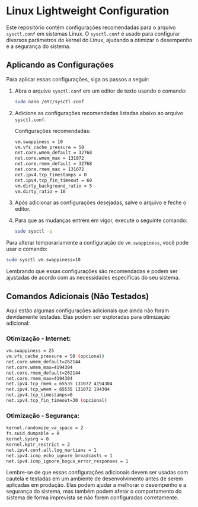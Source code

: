 # Linux Lightweight Configuration

Este repositório contém configurações recomendadas para o arquivo `sysctl.conf` em sistemas Linux. O `sysctl.conf` é usado para configurar diversos parâmetros do kernel do Linux, ajudando a otimizar o desempenho e a segurança do sistema.

## Aplicando as Configurações

Para aplicar essas configurações, siga os passos a seguir:

1. Abra o arquivo `sysctl.conf` em um editor de texto usando o comando:

   ```bash
   sudo nano /etc/sysctl.conf
   ```

2. Adicione as configurações recomendadas listadas abaixo ao arquivo `sysctl.conf`. 

   Configurações recomendadas:

   ```bash
   vm.swappiness = 10
   vm.vfs_cache_pressure = 50
   net.core.wmem_default = 32768
   net.core.wmem_max = 131072
   net.core.rmem_default = 32768
   net.core.rmem_max = 131072
   net.ipv4.tcp_timestamps = 0
   net.ipv4.tcp_fin_timeout = 60
   vm.dirty_background_ratio = 5
   vm.dirty_ratio = 10
   ```

3. Após adicionar as configurações desejadas, salve o arquivo e feche o editor.

4. Para que as mudanças entrem em vigor, execute o seguinte comando:

   ```bash
   sudo sysctl -p
   ```

Para alterar temporariamente a configuração de `vm.swappiness`, você pode usar o comando:

```bash
sudo sysctl vm.swappiness=10
```

Lembrando que essas configurações são recomendadas e podem ser ajustadas de acordo com as necessidades específicas do seu sistema.

## Comandos Adicionais (Não Testados)

Aqui estão algumas configurações adicionais que ainda não foram devidamente testadas. Elas podem ser exploradas para otimização adicional:

### Otimização - Internet:

```bash
vm.swappiness = 25
vm.vfs_cache_pressure = 50 (opcional)
net.core.wmem_default=262144
net.core.wmem_max=4194304
net.core.rmem_default=262144
net.core.rmem_max=4194304
net.ipv4.tcp_rmem = 65535 131072 4194304
net.ipv4.tcp_wmem = 65535 131072 194304
net.ipv4.tcp_timestamps=0
net.ipv4.tcp_fin_timeout=30 (opcional)
```

### Otimização - Segurança:

```bash
kernel.randomize_va_space = 2
fs.suid_dumpable = 0
kernel.sysrq = 0
kernel.kptr_restrict = 2
net.ipv4.conf.all.log_martians = 1
net.ipv4.icmp_echo_ignore_broadcasts = 1
net.ipv4.icmp_ignore_bogus_error_responses = 1
```

Lembre-se de que essas configurações adicionais devem ser usadas com cautela e testadas em um ambiente de desenvolvimento antes de serem aplicadas em produção. Elas podem ajudar a melhorar o desempenho e a segurança do sistema, mas também podem afetar o comportamento do sistema de forma imprevista se não forem configuradas corretamente.
